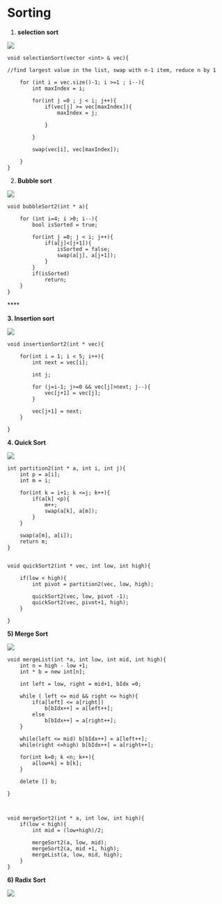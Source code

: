 # Sorting

1. **selection sort** 

![](../.gitbook/assets/image%20%2871%29.png)

```text
void selectionSort(vector <int> & vec){

//find largest value in the list, swap with n-1 item, reduce n by 1 

	for (int i = vec.size()-1; i >=1 ; i--){
		int maxIndex = i;

		for(int j =0 ; j < i; j++){
			if(vec[j] >= vec[maxIndex]){
				maxIndex = j;
				
			}

		}

		swap(vec[i], vec[maxIndex]);

	}
}
```

2. **Bubble sort** 

![](../.gitbook/assets/image%20%2844%29.png)

```text
void bubbleSort2(int * a){

	for (int i=4; i >0; i--){
		bool isSorted = true;

		for(int j =0; j < i; j++){
			if(a[j]<[j+1]){
				isSorted = false;
				swap(a[j], a[j+1]);
			}
		}
		if(isSorted)
			return;
	}
}
```

\*\*\*\*

**3. Insertion sort**

![](../.gitbook/assets/image%20%2898%29.png)

```text
void insertionSort2(int * vec){

	for(int i = 1; i < 5; i++){
		int next = vec[i];

		int j;

		for (j=i-1; j>=0 && vec[j]>next; j--){
			vec[j+1] = vec[j];
		}

		vec[j+1] = next;
	}

}
```

**4. Quick Sort** 

![](../.gitbook/assets/image%20%2859%29.png)

```text
int partition2(int * a, int i, int j){
	int p = a[i];
	int m = i;

	for(int k = i+1; k <=j; k++){
		if(a[k] <p){
			m++;
			swap(a[k], a[m]);
		}
	}

	swap(a[m], a[i]);
	return m;
}


void quickSort2(int * vec, int low, int high){

	if(low < high){
		int pivot = partition2(vec, low, high);

		quickSort2(vec, low, pivot -1);
		quickSort2(vec, pivot+1, high);
	}

}
```

**5\) Merge Sort**

![](../.gitbook/assets/image%20%28113%29.png)

```text
void mergeList(int *a, int low, int mid, int high){
	int n = high - low +1;
	int * b = new int[n];

	int left = low, right = mid+1, bIdx =0;

	while ( left <= mid && right <= high){
		if(a[left] <= a[right])
			b[bIdx++] = a[left++];
		else
			b[bIdx++] = a[right++];
	}

	while(left <= mid) b[bIdx++] = a[left++];
	while(right <=high) b[bIdx++] = a[right++];

	for(int k=0; k <n; k++){
		a[low+k] = b[k];
	}

	delete [] b;

}



void mergeSort2(int * a, int low, int high){
	if(low < high){
		int mid = (low+high)/2;

		mergeSort2(a, low, mid);
		mergeSort2(a, mid +1, high);
		mergeList(a, low, mid, high);
	}
}
```

**6\) Radix Sort** 

![](../.gitbook/assets/image%20%2879%29.png)

